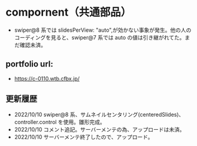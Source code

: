 # compornent（共通部品）

- swiper@8 系では slidesPerView: "auto",が効かない事象が発生。他の人のコーディングを見ると、swiper@7 系では auto の値は引き継がれてた。まだ確認未済。

## portfolio url:

- https://c-0110.wtb.cfbx.jp/

## 更新履歴

- 2022/10/10 swiper@8 系、サムネイルセンタリング(centeredSlides)、controller.control を使用。雛形完成。
- 2022/10/10 コメント追記。サーバーメンテの為、アップロードは未済。
- 2022/10/10 サーバーメンテ終了したので、アップロード。
